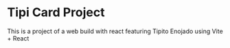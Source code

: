 # Tipi Card Project

This is a project of a web build with react featuring Tipito Enojado using Vite + React